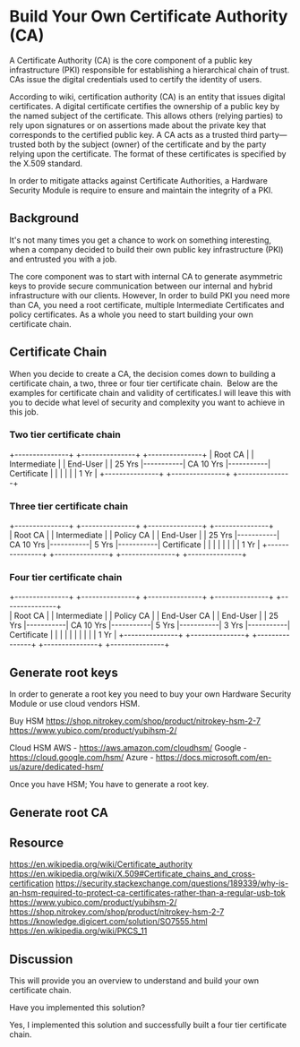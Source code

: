# Build Your Own Certificate Authority (CA)

A Certificate Authority (CA) is the core component of a public key infrastructure (PKI) responsible for establishing a hierarchical chain of trust. CAs issue the digital credentials used to certify the identity of users. 

According to wiki, certification authority (CA) is an entity that issues digital certificates. A digital certificate certifies the ownership of a public key by the named subject of the certificate. This allows others (relying parties) to rely upon signatures or on assertions made about the private key that corresponds to the certified public key. A CA acts as a trusted third party—trusted both by the subject (owner) of the certificate and by the party relying upon the certificate. The format of these certificates is specified by the X.509 standard.  

In order to mitigate attacks against Certificate Authorities, a Hardware Security Module is require to ensure and maintain the integrity of a PKI.

## Background

It's not many times you get a chance to work on something interesting, when a company decided to build their own public key infrastructure (PKI) and entrusted you with a job. 

The core component was to start with internal CA to generate asymmetric keys to provide secure communication between our internal and hybrid infrastructure with our clients. However, In order to build PKI you need more than CA, you need a root certificate, multiple Intermediate Certificates and policy certificates. As a whole you need to start building your own certificate chain. 


## Certificate Chain

When you decide to create a CA, the decision comes down to building a certificate chain, a two, three or four tier certificate chain.  Below are the examples for certificate chain and validity of certificates.I will leave this with you to decide what level of security and complexity you want to achieve in this job.

### Two tier certificate chain
+---------------+		    +---------------+		    +---------------+
|  Root CA   	|			| Intermediate  |			|  End-User    	|
|   25 Yrs   	|-----------|   CA  10 Yrs	|-----------|  Certificate  |
|            	|			|          		|           |	1 Yr		|
+---------------+           +---------------+           +---------------+

### Three tier certificate chain
+---------------+		    +---------------+		    +---------------+			+---------------+		    
|  Root CA   	|			| Intermediate  |			|  Policy CA   	|			|  End-User		|
|   25 Yrs   	|-----------|   CA  10 Yrs	|-----------|	5 Yrs   	|-----------|  Certificate  |
|            	|			|          		|           |				|           |	1 Yr		|
+---------------+           +---------------+           +---------------+           +---------------+  

### Four tier certificate chain
+---------------+		    +---------------+		    +---------------+			+---------------+			+---------------+		    
|  Root CA   	|			| Intermediate  |			|  Policy CA   	|			|  End-User CA  |			|  End-User		|
|   25 Yrs   	|-----------|   CA  10 Yrs	|-----------|	5 Yrs   	|-----------|	3 Yrs   	|-----------|  Certificate  |
|            	|			|          		|           |				|           |				|			|	1 Yr		|
+---------------+           +---------------+           +---------------+           +---------------+      		+---------------+ 


## Generate root keys 

In order to generate a root key you need to buy your own Hardware Security Module or use cloud vendors HSM.

Buy HSM
https://shop.nitrokey.com/shop/product/nitrokey-hsm-2-7
https://www.yubico.com/product/yubihsm-2/

Cloud HSM 
AWS - https://aws.amazon.com/cloudhsm/
Google - https://cloud.google.com/hsm/
Azure - https://docs.microsoft.com/en-us/azure/dedicated-hsm/

Once you have HSM; You have to generate a root key.

## Generate root CA 



## Resource

https://en.wikipedia.org/wiki/Certificate_authority
https://en.wikipedia.org/wiki/X.509#Certificate_chains_and_cross-certification
https://security.stackexchange.com/questions/189339/why-is-an-hsm-required-to-protect-ca-certificates-rather-than-a-regular-usb-tok
https://www.yubico.com/product/yubihsm-2/
https://shop.nitrokey.com/shop/product/nitrokey-hsm-2-7
https://knowledge.digicert.com/solution/SO7555.html
https://en.wikipedia.org/wiki/PKCS_11

## Discussion

This will provide you an overview to understand and build your own certificate chain.

Have you implemented this solution?

Yes, I implemented this solution and successfully built a four tier certificate chain.
